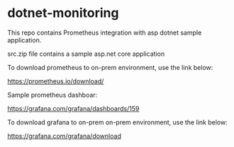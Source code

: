 # dotnet-monitoring
This repo contains Prometheus integration with asp dotnet sample application. 

src.zip file contains a sample asp.net core application

To download prometheus to on-prem environment, use the link below:

https://prometheus.io/download/

Sample prometheus dashboar:

https://grafana.com/grafana/dashboards/159

To download grafana to on-prem on-prem environment, use the link below:

https://grafana.com/grafana/download
